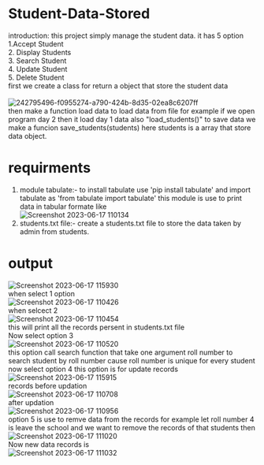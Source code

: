 # Student-Data-Stored
introduction: this project simply manage the student data. it has 5 option<br>
1.Accept Student<br>
2. Display Students<br>
3. Search Student<br>
4. Update Student<br>
5. Delete Student<br>
first we create a class for return a object that store the student data<br>
<br>![242795496-f0955274-a790-424b-8d35-02ea8c6207ff](https://github.com/Tuf-ni80/Student-Data-Stored/assets/111050945/a59920b6-c956-4752-9484-513fb978892a)<br>
then make a function load data to load data from file for example if we open program day 2 then it load day 1 data also "load_students()" to save data we make a funcion save_students(students) here students is a array that store data object.

# requirments
1. module tabulate:- to install tabulate use 'pip install tabulate' and import tabulate as 'from tabulate import tabulate' this module is use to print data in tabular formate like <br>
![Screenshot 2023-06-17 110134](https://github.com/Tuf-ni80/Student-Data-Stored/assets/111050945/7fb2951a-3cb1-4b1f-ba25-fc91bfa9828f)<br>
2. students.txt file:- create a students.txt file to store the data taken by admin from students.

# output
![Screenshot 2023-06-17 115930](https://github.com/Tuf-ni80/Student-Data-Stored/assets/111050945/44c2ec48-4507-497d-9034-c7b3a178c5cf)<br>
when select 1 option<br>
![Screenshot 2023-06-17 110426](https://github.com/Tuf-ni80/Student-Data-Stored/assets/111050945/6623e733-58cc-4ead-9550-6374f28e92f0)<br>
when selcect 2<br>
![Screenshot 2023-06-17 110454](https://github.com/Tuf-ni80/Student-Data-Stored/assets/111050945/0dc8c5ec-0e73-448d-9d43-a5d402612d56)<br>
this will print all the records persent in students.txt file<br>
Now select option 3<br>
![Screenshot 2023-06-17 110520](https://github.com/Tuf-ni80/Student-Data-Stored/assets/111050945/367aa843-f9c4-46be-b2ff-33809c6f6308)<br>
this option call search function that take one argument roll number to search student by roll number cause roll number is unique for every student
now select option 4 this option is for update records<br>
![Screenshot 2023-06-17 115915](https://github.com/Tuf-ni80/Student-Data-Stored/assets/111050945/aabf7d42-5614-41f7-9b6a-2a3d35537d65)<br>
records before updation<br>
![Screenshot 2023-06-17 110708](https://github.com/Tuf-ni80/Student-Data-Stored/assets/111050945/23134899-9549-48ab-a09d-f9cc9b38dbe2)<br>
after updation<br>
![Screenshot 2023-06-17 110956](https://github.com/Tuf-ni80/Student-Data-Stored/assets/111050945/4378b208-58bd-48d7-b1ed-0a527d230df9)<br>
option 5 is use to remve data from the records for example let roll number 4 is leave the school and we want to remove the records of that students then<br>
![Screenshot 2023-06-17 111020](https://github.com/Tuf-ni80/Student-Data-Stored/assets/111050945/4674540b-23d0-492a-b7d1-32abcba27a4e)<br>
Now new data records is<br>
![Screenshot 2023-06-17 111032](https://github.com/Tuf-ni80/Student-Data-Stored/assets/111050945/c45c0e5b-4d32-4317-a116-f9e976131724)
